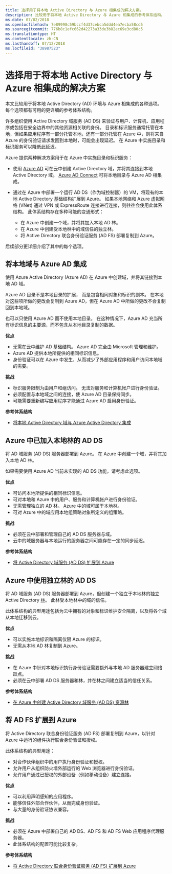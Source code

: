 ```yaml
---
title: 选择用于将本地 Active Directory 与 Azure 相集成的解决方案。
description: 比较用于将本地 Active Directory 与 Azure 相集成的参考体系结构。
ms.date: 07/02/2018
ms.openlocfilehash: 7e89998c59bccf4d37cebca5ddd4ea7ecba58cd5
ms.sourcegitcommit: 776b8c1efc662d42273a33de3b82ec69e3cd80c5
ms.translationtype: HT
ms.contentlocale: zh-CN
ms.lasthandoff: 07/12/2018
ms.locfileid: "38987523"
---
```

# <a name="choose-a-solution-for-integrating-on-premises-active-directory-with-azure"></a>选择用于将本地 Active Directory 与 Azure 相集成的解决方案

本文比较用于将本地 Active Directory (AD) 环境与 Azure 相集成的各种选项。 每个选项都有可用的更详细的参考体系结构。

许多组织使用 Active Directory 域服务 (AD DS) 来验证与用户、计算机、应用程序或包括在安全边界中的其他资源相关联的身份。 目录和标识服务通常托管在本地，但如果应用程序有一部分托管本地，还有一部分托管在 Azure 中，则将来自 Azure 的身份验证请求发回到本地时，可能会出现延迟。 在 Azure 中实施目录和标识服务可以降低此延迟。

Azure 提供两种解决方案用于在 Azure 中实施目录和标识服务： 

* 使用 [Azure AD][azure-active-directory] 可在云中创建 Active Directory 域，并将其连接到本地 Active Directory 域。 [Azure AD Connect][azure-ad-connect] 可将本地目录与 Azure AD 相集成。

* 通过在 Azure 中部署一个运行 AD DS（作为域控制器）的 VM，将现有的本地 Active Directory 基础结构扩展到 Azure。 如果本地网络和 Azure 虚拟网络 (VNet) 通过 VPN 或 ExpressRoute 连接进行连接，则往往会使用此体系结构。 此体系结构存在多种可能的变通形式： 

    - 在 Azure 中创建一个域，并将其加入本地 AD 林。
    - 在 Azure 中创建受本地林中的域信任的独立林。
    - 将 Active Directory 联合身份验证服务 (AD FS) 部署复制到 Azure。 

后续部分更详细介绍了其中的每个选项。

## <a name="integrate-your-on-premises-domains-with-azure-ad"></a>将本地域与 Azure AD 集成

使用 Azure Active Directory (Azure AD) 在 Azure 中创建域，并将其链接到本地 AD 域。 

Azure AD 目录不是本地目录的扩展， 而是包含相同对象和标识的副本。 在本地对这些项所做的更改会复制到 Azure AD，但在 Azure AD 中所做的更改不会复制回到本地域。

也可以只使用 Azure AD 而不使用本地目录。 在这种情况下，Azure AD 充当所有标识信息的主要源，而不包含从本地目录复制的数据。

**优点**

* 无需在云中维护 AD 基础结构。 Azure AD 完全由 Microsoft 管理和维护。
* Azure AD 提供本地所提供的相同标识信息。
* 身份验证可以在 Azure 中发生，从而减少了外部应用程序和用户访问本地域的需要。

**挑战**

* 标识服务限制为由用户和组访问。 无法对服务和计算机帐户进行身份验证。
* 必须配置与本地域之间的连接，使 Azure AD 目录保持同步。 
* 可能需要重新编写应用程序才能通过 Azure AD 启用身份验证。

**参考体系结构**

- [将本地 Active Directory 域与 Azure Active Directory 集成][aad]

## <a name="ad-ds-in-azure-joined-to-an-on-premises-forest"></a>Azure 中已加入本地林的 AD DS

将 AD 域服务 (AD DS) 服务器部署到 Azure。 在 Azure 中创建一个域，并将其加入本地 AD 林。 

如果需要使用 Azure AD 当前未实现的 AD DS 功能，请考虑此选项。 

**优点**

* 可访问本地所提供的相同标识信息。
* 可对本地和 Azure 中的用户、服务和计算机帐户进行身份验证。
* 无需管理独立的 AD 林。 Azure 中的域可属于本地林。
* 可对 Azure 中的域应用本地组策略对象所定义的组策略。

**挑战**

* 必须在云中部署和管理自己的 AD DS 服务器与域。
* 云中的域服务器与本地运行的服务器之间可能存在一定的同步延迟。

**参考体系结构**

- [将 Active Directory 域服务 (AD DS) 扩展到 Azure][ad-ds]

## <a name="ad-ds-in-azure-with-a-separate-forest"></a>Azure 中使用独立林的 AD DS

将 AD 域服务 (AD DS) 服务器部署到 Azure，但创建一个独立于本地林的独立 Active Directory [林][ad-forest-defn]。 此林受本地林中的域的信任。

此体系结构的典型用途包括为云中拥有的对象和标识维护安全隔离，以及将各个域从本地迁移到云。

**优点**

* 可以实施本地标识和隔离仅限 Azure 的标识。
* 无需从本地 AD 林复制到 Azure。

**挑战**

* 在 Azure 中针对本地标识执行身份验证需要额外与本地 AD 服务器建立网络跃点。
* 必须在云中部署 AD DS 服务器和林，并在林之间建立适当的信任关系。

**参考体系结构**

- [在 Azure 中创建 Active Directory 域服务 (AD DS) 资源林][ad-ds-forest]

## <a name="extend-ad-fs-to-azure"></a>将 AD FS 扩展到 Azure

将 Active Directory 联合身份验证服务 (AD FS) 部署复制到 Azure，以针对 Azure 中运行的组件执行联合身份验证和授权。 

此体系结构的典型用途：

* 对合作伙伴组织中的用户执行身份验证和授权。
* 允许用户从组织防火墙外部运行的 Web 浏览器进行身份验证。
* 允许用户通过已授权的外部设备（例如移动设备）建立连接。 

**优点**

* 可以利用声明感知的应用程序。
* 能够信任外部合作伙伴，从而完成身份验证。
* 与大量的身份验证协议兼容。

**挑战**

* 必须在 Azure 中部署自己的 AD DS、AD FS 和 AD FS Web 应用程序代理服务器。
* 此体系结构的配置可能比较复杂。

**参考体系结构**

- [将 Active Directory 联合身份验证服务 (AD FS) 扩展到 Azure][adfs]

<!-- links -->

[aad]: ./azure-ad.md
[ad-ds]: ./adds-extend-domain.md
[ad-ds-forest]: ./adds-forest.md
[ad-forest-defn]: /windows/desktop/AD/forests
[adfs]: ./adfs.md

[azure-active-directory]: /azure/active-directory-domain-services/active-directory-ds-overview
[azure-ad-connect]: /azure/active-directory/active-directory-aadconnect

